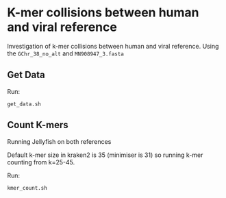 # K-mer collisions between human and viral reference

Investigation of k-mer collisions between human and viral reference.
Using the `GChr_38_no_alt` and `MN908947_3.fasta`

## Get Data

Run:

    get_data.sh

## Count K-mers 

Running Jellyfish on both references

Default k-mer size in kraken2 is 35 (minimiser is 31) so running k-mer counting
from k=25-45.

Run:
    
    kmer_count.sh

